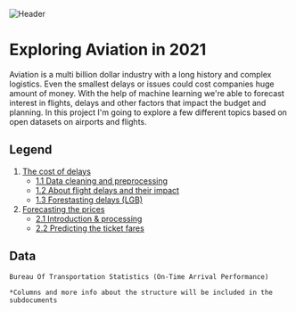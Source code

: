 ![Header](https://i.imgur.com/YgIF5e1.png)
# Exploring Aviation in 2021
Aviation is a multi billion dollar industry with a long history and complex logistics. Even the smallest delays or issues could cost companies huge amount of money. With the help of machine learning we're able to forecast interest in flights, delays and other factors that impact the budget and planning. In this project I'm going to explore a few different topics based on open datasets on airports and flights.

## Legend
1. [The cost of delays](docs/delays)
	- [1.1 Data cleaning and preprocessing](docs/delays/processing.md)
	- [1.2 About flight delays and their impact](docs/delays/eda.md)
	- [1.3 Forestasting delays (LGB)](docs/delays/predictions.md)
2. [Forecasting the prices](docs/prices)
	- [2.1 Introduction & processing](docs/prices/eda.md)
	- [2.2 Predicting the ticket fares](docs/prices/predictions.md)

## Data
```
Bureau Of Transportation Statistics (On-Time Arrival Performance)

*Columns and more info about the structure will be included in the subdocuments
```
